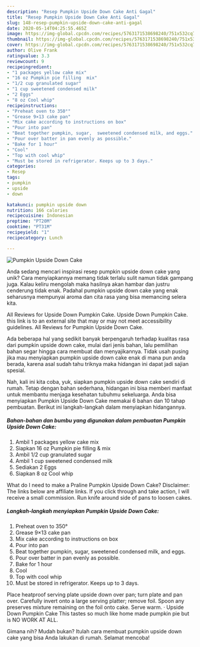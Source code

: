 ```yaml
---
description: "Resep Pumpkin Upside Down Cake Anti Gagal"
title: "Resep Pumpkin Upside Down Cake Anti Gagal"
slug: 148-resep-pumpkin-upside-down-cake-anti-gagal
date: 2020-05-14T04:25:55.465Z
image: https://img-global.cpcdn.com/recipes/5763171538698240/751x532cq70/pumpkin-upside-down-cake-recipe-main-photo.jpg
thumbnail: https://img-global.cpcdn.com/recipes/5763171538698240/751x532cq70/pumpkin-upside-down-cake-recipe-main-photo.jpg
cover: https://img-global.cpcdn.com/recipes/5763171538698240/751x532cq70/pumpkin-upside-down-cake-recipe-main-photo.jpg
author: Olive Frank
ratingvalue: 3.3
reviewcount: 9
recipeingredient:
- "1 packages yellow cake mix"
- "16 oz Pumpkin pie filling  mix"
- "1/2 cup granulated sugar"
- "1 cup sweetened condensed milk"
- "2 Eggs"
- "8 oz Cool whip"
recipeinstructions:
- "Preheat oven to 350°"
- "Grease 9×13 cake pan"
- "Mix cake according to instructions on box"
- "Pour into pan"
- "Beat together pumpkin, sugar,  sweetened condensed milk, and eggs."
- "Pour over batter in pan evenly as possible."
- "Bake for 1 hour"
- "Cool"
- "Top with cool whip"
- "Must be stored in refrigerator. Keeps up to 3 days."
categories:
- Resep
tags:
- pumpkin
- upside
- down

katakunci: pumpkin upside down 
nutrition: 166 calories
recipecuisine: Indonesian
preptime: "PT20M"
cooktime: "PT31M"
recipeyield: "1"
recipecategory: Lunch

---
```



![Pumpkin Upside Down Cake](https://img-global.cpcdn.com/recipes/5763171538698240/751x532cq70/pumpkin-upside-down-cake-recipe-main-photo.jpg)

Anda sedang mencari inspirasi resep pumpkin upside down cake yang unik? Cara menyiapkannya memang tidak terlalu sulit namun tidak gampang juga. Kalau keliru mengolah maka hasilnya akan hambar dan justru cenderung tidak enak. Padahal pumpkin upside down cake yang enak seharusnya mempunyai aroma dan cita rasa yang bisa memancing selera kita.

All Reviews for Upside Down Pumpkin Cake. Upside Down Pumpkin Cake. this link is to an external site that may or may not meet accessibility guidelines. All Reviews for Pumpkin Upside Down Cake.

Ada beberapa hal yang sedikit banyak berpengaruh terhadap kualitas rasa dari pumpkin upside down cake, mulai dari jenis bahan, lalu pemilihan bahan segar hingga cara membuat dan menyajikannya. Tidak usah pusing jika mau menyiapkan pumpkin upside down cake enak di mana pun anda berada, karena asal sudah tahu triknya maka hidangan ini dapat jadi sajian spesial.


Nah, kali ini kita coba, yuk, siapkan pumpkin upside down cake sendiri di rumah. Tetap dengan bahan sederhana, hidangan ini bisa memberi manfaat untuk membantu menjaga kesehatan tubuhmu sekeluarga. Anda bisa menyiapkan Pumpkin Upside Down Cake memakai 6 bahan dan 10 tahap pembuatan. Berikut ini langkah-langkah dalam menyiapkan hidangannya.

<!--inarticleads1-->

##### Bahan-bahan dan bumbu yang digunakan dalam pembuatan Pumpkin Upside Down Cake:

1. Ambil 1 packages yellow cake mix
1. Siapkan 16 oz Pumpkin pie filling &amp; mix
1. Ambil 1/2 cup granulated sugar
1. Ambil 1 cup sweetened condensed milk
1. Sediakan 2 Eggs
1. Siapkan 8 oz Cool whip


What do I need to make a Praline Pumpkin Upside Down Cake? Disclaimer: The links below are affiliate links. If you click through and take action, I will receive a small commission. Run knife around side of pans to loosen cakes. 

<!--inarticleads2-->

##### Langkah-langkah menyiapkan Pumpkin Upside Down Cake:

1. Preheat oven to 350°
1. Grease 9×13 cake pan
1. Mix cake according to instructions on box
1. Pour into pan
1. Beat together pumpkin, sugar,  sweetened condensed milk, and eggs.
1. Pour over batter in pan evenly as possible.
1. Bake for 1 hour
1. Cool
1. Top with cool whip
1. Must be stored in refrigerator. Keeps up to 3 days.


Place heatproof serving plate upside down over pan; turn plate and pan over. Carefully invert onto a large serving platter; remove foil. Spoon any preserves mixture remaining on the foil onto cake. Serve warm. · Upside Down Pumpkin Cake This tastes so much like home made pumpkin pie but is NO WORK AT ALL. 

Gimana nih? Mudah bukan? Itulah cara membuat pumpkin upside down cake yang bisa Anda lakukan di rumah. Selamat mencoba!
